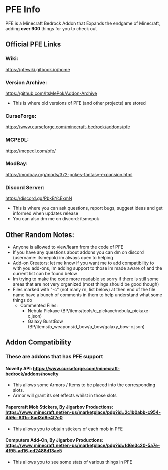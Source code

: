 # PFE Info
 PFE is a Minecraft Bedrock Addon that Expands the endgame of Minecraft, adding **over 900** things for you to check out

## Official PFE Links

### Wiki:
https://pfewiki.gitbook.io/home
### Version Archive:
https://github.com/ItsMePok/Addon-Archive
- This is where old versions of PFE (and other projects) are stored
### CurseForge:
https://www.curseforge.com/minecraft-bedrock/addons/pfe
### MCPEDL:
https://mcpedl.com/pfe/
### ModBay:
https://modbay.org/mods/372-pokes-fantasy-expansion.html
### Discord Server:
https://discord.gg/PbkBYcExmN
- This is where you can ask questions, report bugs, suggest ideas and get informed when updates release
- You can also dm me on discord: itsmepok

## Other Random Notes:
* Anyone is allowed to view/learn from the code of PFE
* If you have any questions about addons you can dm on discord (username: itsmepok) im always open to helping
* Add-on Creators: let me know if you want me to add compatibility to with you add-ons, Im adding support to those im made aware of and the current list can be found below
* Im trying to make the code more readable so sorry if there is still some areas that are not very organized (most things should be good though)
* Files marked with "-c" (not many rn, list below) at then end of the file name have a bunch of comments in them to help understand what some things do
  * Commented Files:
    * Nebula Pickaxe (BP/items/tools/c_pickaxe/nebula_pickaxe-c.json)
    * Galaxy BurstBow (BP/items/b_weapons/d_bow/a_bow/galaxy_bow-c.json)


## Addon Compatibility
### These are addons that has PFE support

#### Novelty API: https://www.curseforge.com/minecraft-bedrock/addons/novelty
- This allows some Armors / Items to be placed into the corresponding slots. 
- Armor will grant its set effects whilst in those slots

#### Papercraft Mob Stickers, By Jigarbov Productions: https://www.minecraft.net/en-us/marketplace/pdp?id=2c1b0abb-c954-459c-831c-8ad3d8e4f7e0
- This allows you to obtain stickers of each mob in PFE

#### Computers Add-On, By Jigarbov Productions: https://www.minecraft.net/en-us/marketplace/pdp?id=fd6e3c20-5a7e-4f95-ad16-cd2486d13ae5
- This allows you to see some stats of various things in PFE